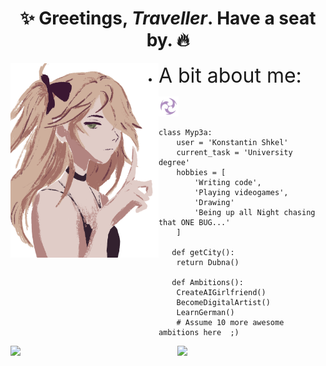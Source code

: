 <h1 align="center">✨ Greetings, <i>Traveller</i>. Have a seat by. 🔥</h1>

<div>
    <img width="47%" align="left" src="https://raw.githubusercontent.com/Myp3a/Myp3a/master/f.png">
    <div>

 - <span style="font-size: 32px">A bit about me:</span>
<img width="32px" src="https://raw.githubusercontent.com/Myp3a/Myp3a/master/el.svg">
 
</div>

```Py
class Myp3a:
	user = 'Konstantin Shkel'
   	current_task = 'University degree'
   	hobbies = [
        'Writing code',
        'Playing videogames',
        'Drawing'
        'Being up all Night chasing that ONE BUG...'
    ]
   
   def getCity():
    return Dubna()
   
   def Ambitions():
   	CreateAIGirlfriend()
   	BecomeDigitalArtist()
   	LearnGerman()
   	# Assume 10 more awesome ambitions here  ;)
```
</div>
<div>
    <img width="47%" align="left" src="https://github-readme-stats.vercel.app/api?username=Myp3a&show_icons=true&theme=dracula&hide_rank=true">
    <img width="47%" align="right" src="https://github-readme-stats.vercel.app/api/top-langs/?username=Myp3a&layout=compact&theme=dracula">
</div>